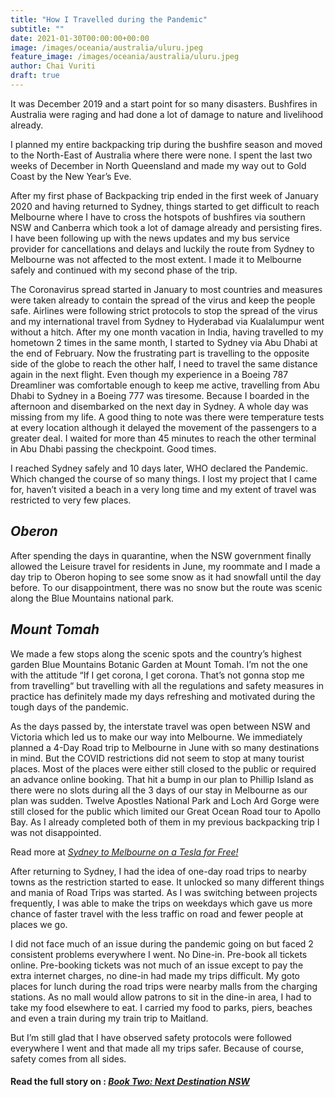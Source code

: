 ```yaml
---
title: "How I Travelled during the Pandemic"
subtitle: ""
date: 2021-01-30T00:00:00+00:00
image: /images/oceania/australia/uluru.jpeg
feature_image: /images/oceania/australia/uluru.jpeg
author: Chai Vuriti
draft: true
---
```

It was December 2019 and a start point for so many disasters. Bushfires in Australia were raging and had done a lot of damage to nature and livelihood already. 

I planned my entire backpacking trip during the bushfire season and moved to the North-East of Australia where there were none. I spent the last two weeks of December in North Queensland and made my way out to Gold Coast by the New Year’s Eve. 

After my first phase of Backpacking trip ended in the first week of January 2020 and having returned to Sydney, things started to get difficult to reach Melbourne where I have to cross the hotspots of bushfires via southern NSW and Canberra which took a lot of damage already and persisting fires. I have been following up with the news updates and my bus service provider for cancellations and delays and luckily the route from Sydney to Melbourne was not affected to the most extent. I made it to Melbourne safely and continued with my second phase of the trip. 

The Coronavirus spread started in January to most countries and measures were taken already to contain the spread of the virus and keep the people safe. Airlines were following strict protocols to stop the spread of the virus and my international travel from Sydney to Hyderabad via Kualalumpur went without a hitch. After my one month vacation in India, having travelled to my hometown 2 times in the same month, I started to Sydney via Abu Dhabi at the end of February. Now the frustrating part is travelling to the opposite side of the globe to reach the other half, I need to travel the same distance again in the next flight. Even though my experience in a Boeing 787 Dreamliner was comfortable enough to keep me active, travelling from Abu Dhabi to Sydney in a Boeing 777 was tiresome. Because I boarded in the afternoon and disembarked on the next day in Sydney. A whole day was missing from my life. A good thing to note was there were temperature tests at every location although it delayed the movement of the passengers to a greater deal. I waited for more than 45 minutes to reach the other terminal in Abu Dhabi passing the checkpoint. Good times.

I reached Sydney safely and 10 days later, WHO declared the Pandemic. Which changed the course of so many things. I lost my project that I came for, haven’t visited a beach in a very long time and my extent of travel was restricted to very few places. 

## *Oberon*

After spending the days in quarantine, when the NSW government finally allowed the Leisure travel for residents in June, my roommate and I made a day trip to Oberon hoping to see some snow as it had snowfall until the day before. To our disappointment, there was no snow but the route was scenic along the Blue Mountains national park. 

## *Mount Tomah*

We made a few stops along the scenic spots and the country’s highest garden Blue Mountains Botanic Garden at Mount Tomah.
I’m not the one with the attitude “If I get corona, I get corona. That’s not gonna stop me from travelling“ but travelling with all the regulations and safety measures in practice has definitely made my days refreshing and motivated during the tough days of the pandemic. 

As the days passed by, the interstate travel was open between NSW and Victoria which led us to make our way into Melbourne. We immediately planned a 4-Day Road trip to Melbourne in June with so many destinations in mind. But the COVID restrictions did not seem to stop at many tourist places. Most of the places were either still closed to the public or required an advance online booking. That hit a bump in our plan to Phillip Island as there were no slots during all the 3 days of our stay in Melbourne as our plan was sudden. Twelve Apostles National Park and Loch Ard Gorge were still closed for the public which limited our Great Ocean Road tour to Apollo Bay. As I already completed both of them in my previous backpacking trip I was not disappointed. 

Read more at *[Sydney to Melbourne on a Tesla for Free!](../sydney-melbourne-telsa-free)*

After returning to Sydney, I had the idea of one-day road trips to nearby towns as the restriction started to ease. It unlocked so many different things and mania of Road Trips was started. As I was switching between projects frequently, I was able to make the trips on weekdays which gave us more chance of faster travel with the less traffic on road and fewer people at places we go.

I did not face much of an issue during the pandemic going on but faced 2 consistent problems everywhere I went. No Dine-in. Pre-book all tickets online. Pre-booking tickets was not much of an issue except to pay the extra internet charges, no dine-in had made my trips difficult. My goto places for lunch during the road trips were nearby malls from the charging stations. As no mall would allow patrons to sit in the dine-in area, I had to take my food elsewhere to eat. I carried my food to parks, piers, beaches and even a train during my train trip to Maitland. 

But I’m still glad that I have observed safety protocols were followed everywhere I went and that made all my trips safer. Because of course, safety comes from all sides.

#### Read the full story on : *[Book Two: Next Destination NSW](../book-two)*

